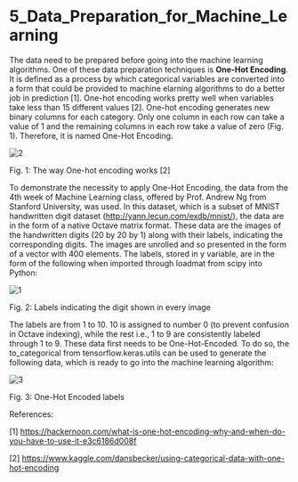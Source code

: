 # 5_Data_Preparation_for_Machine_Learning

The data need to be prepared before going into the machine learning algorithms. One of these data preparation techniques is **One-Hot Encoding**. It is defined as a process by which categorical variables are converted into a form that could be provided to machine elarning algorithms to do a better job in prediction [1]. One-hot encoding works pretty well when variables take less than 15 different values [2]. One-hot encoding generates new binary columns for each category. Only one column in each row can take a value of 1 and the remaining columns in each row take a value of zero (Fig. 1). Therefore, it is named One-Hot Encoding.

![2](https://user-images.githubusercontent.com/54812742/138953327-2c20d4b8-90a4-4b08-a70a-fd47dfc83047.PNG)

Fig. 1: The way One-hot encoding works [2] 

To demonstrate the necessity to apply One-Hot Encoding, the data from the 4th week of Machine Learning class, offered by Prof. Andrew Ng from Stanford University, was used. In this dataset, which is a subset of MNIST handwritten digit dataset (http://yann.lecun.com/exdb/mnist/), the data are in the form of a native Octave matrix format. These data are the images of the handwritten digits (20 by 20 by 1) along with their labels, indicating the corresponding digits. The images are unrolled and so presented in the form of a vector with 400 elements. The labels, stored in y variable, are in the form of the following when imported through loadmat from scipy into Python:

![1](https://user-images.githubusercontent.com/54812742/138951805-0478932d-ee4d-41bb-9864-ee6035bda8fc.PNG)

Fig. 2: Labels indicating the digit shown in every image 

The labels are from 1 to 10. 10 is assigned to number 0 (to prevent confusion in Octave indexing), while the rest i.e., 1 to 9 are consistently labeled through 1 to 9. These data first needs to be One-Hot-Encoded. To do so, the to_categorical from tensorflow.keras.utils can be used to generate the following data, which is ready to go into the machine learning algorithm:

![3](https://user-images.githubusercontent.com/54812742/138955160-fb4e0744-4a3c-466d-a8f5-9b12fd50ec2f.PNG)

Fig. 3: One-Hot Encoded labels


References:

[1] https://hackernoon.com/what-is-one-hot-encoding-why-and-when-do-you-have-to-use-it-e3c6186d008f

[2] https://www.kaggle.com/dansbecker/using-categorical-data-with-one-hot-encoding
